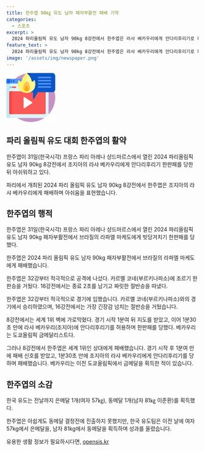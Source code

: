 ```yaml
---
title: 한주엽 90㎏ 유도 남자 패자부활전 패배 기약
categories:
  - 스포츠
excerpt: >
  2024 파리올림픽 유도 남자 90kg 8강전에서 한주엽은 라샤 베카우리에게 안다리후리기로 패배했다. 한주엽은 32강에서 적극적으로 공격에 나섰고, 16강전에서는 종료 2초를 남기고 승리를 거뒀다. 하지만 8강전에서 세계 1위에게 패배하며 동메달 결정전 진출을 놓쳤다. 한국 유도팀은 여자 57㎏에서 은메달, 남자 81㎏에서 동메달을 획득했다.
feature_text: >
  2024 파리올림픽 유도 남자 90kg 8강전에서 한주엽은 라샤 베카우리에게 안다리후리기로 패배했다. 한주엽은 32강에서 적극적으로 공격에 나섰고, 16강전에서는 종료 2초를 남기고 승리를 거뒀다. 하지만 8강전에서 세계 1위에게 패배하며 동메달 결정전 진출을 놓쳤다. 한국 유도팀은 여자 57㎏에서 은메달, 남자 81㎏에서 동메달을 획득했다.
image: '/assets/img/newspaper.png'
---
```


<p><img src="/assets/img/news.png" alt="rentncar 속보" /></p>

<h2 data-ke-size="size26">파리 올림픽 유도 대회 한주엽의 활약</h2>

<p data-ke-size="size16">한주엽이 31일(한국시각) 프랑스 파리 아레나 샹드마르스에서 열린 2024 파리올림픽 유도 남자 90kg 8강전에서 조지아의 라샤 베카우리에게 안다리후리기 한판패를 당한 뒤 아쉬워하고 있다.</p>

<p>파리에서 개최된 2024 파리 올림픽 유도 남자 90kg 8강전에서 한주엽은 조지아의 라샤 베카우리에게 패배하며 아쉬움을 표현했습니다.</p>

<h2 data-ke-size="size26">한주엽의 행적</h2>

<p data-ke-size="size16">한주엽은 31일(한국시각) 프랑스 파리 아레나 샹드마르스에서 열린 2024 파리올림픽 유도 남자 90kg 패자부활전에서 브라질의 라파엘 마케도에게 빗당겨치기 한판패를 당했다.</p>

<p>한주엽은 2024 파리 올림픽 유도 남자 90kg 패자부활전에서 브라질의 라파엘 마케도에게 패배했습니다.</p>

<p data-ke-size="size16">한주엽은 32강부터 적극적으로 공격에 나섰다. 카르멜 코네(부르키나파소)에 조르기 한판승을 거뒀다. 16강전에서는 종료 2초를 남기고 짜릿한 절반승을 따냈다.</p>

<p>한주엽은 32강부터 적극적으로 경기에 임했습니다. 카르멜 코네(부르키나파소)와의 경기에서 승리하였으며, 16강전에서는 가장 긴장감 넘치는 절반승을 거뒀습니다.</p>

<p data-ke-size="size16">8강전에서는 세계 1위 벽에 가로막혔다. 경기 시작 1분여 뒤 지도를 받았고, 이어 1분30초 만에 라샤 베카우리(조지아)에 안다리후리기를 허용하며 한판패를 당했다. 베카우리는 도쿄올림픽 금메달리스트다.</p>

<p>그러나 8강전에서 한주엽은 세계 1위인 상대에게 패배했습니다. 경기 시작 후 1분여 만에 패배 신호를 받았고, 1분30초 만에 조지아의 라샤 베카우리에게 안다리후리기를 당하며 패배했습니다. 베카우리는 이전 도쿄올림픽에서 금메달을 획득한 적이 있습니다.</p>

<h2 data-ke-size="size26">한주엽의 소감</h2>

<p data-ke-size="size16">한국 유도는 전날까지 은메달 1개(여자 57㎏), 동메달 1개(남자 81㎏ 이준환)를 획득했다.</p>

<p>한주엽은 아쉽게도 동메달 결정전에 진출하지 못했지만, 한국 유도팀은 이전 날에 여자 57kg에서 은메달을, 남자 81kg에서 동메달을 획득하며 성과를 올렸습니다.</p>
유용한 생활 정보가 필요하시다면, <a href="https://opensis.kr" rel="dofollow">opensis.kr</a>



